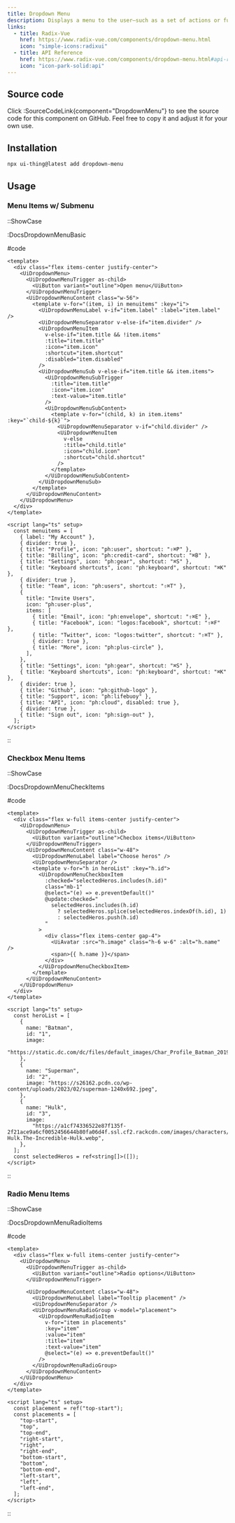 ```yaml
---
title: Dropdown Menu
description: Displays a menu to the user—such as a set of actions or functions—triggered by a button.
links:
  - title: Radix-Vue
    href: https://www.radix-vue.com/components/dropdown-menu.html
    icon: "simple-icons:radixui"
  - title: API Reference
    href: https://www.radix-vue.com/components/dropdown-menu.html#api-reference
    icon: "icon-park-solid:api"
---
```


## Source code

Click :SourceCodeLink{component="DropdownMenu"} to see the source code for this component on GitHub. Feel free to copy it and adjust it for your own use.

## Installation

```bash
npx ui-thing@latest add dropdown-menu
```

## Usage

### Menu Items w/ Submenu

::ShowCase

:DocsDropdownMenuBasic

#code

<!-- automd:file src="../../app/components/content/Docs/DropdownMenu/DocsDropdownMenuBasic.vue" code lang="vue" -->

```vue [DocsDropdownMenuBasic.vue]
<template>
  <div class="flex items-center justify-center">
    <UiDropdownMenu>
      <UiDropdownMenuTrigger as-child>
        <UiButton variant="outline">Open menu</UiButton>
      </UiDropdownMenuTrigger>
      <UiDropdownMenuContent class="w-56">
        <template v-for="(item, i) in menuitems" :key="i">
          <UiDropdownMenuLabel v-if="item.label" :label="item.label" />
          <UiDropdownMenuSeparator v-else-if="item.divider" />
          <UiDropdownMenuItem
            v-else-if="item.title && !item.items"
            :title="item.title"
            :icon="item.icon"
            :shortcut="item.shortcut"
            :disabled="item.disabled"
          />
          <UiDropdownMenuSub v-else-if="item.title && item.items">
            <UiDropdownMenuSubTrigger
              :title="item.title"
              :icon="item.icon"
              :text-value="item.title"
            />
            <UiDropdownMenuSubContent>
              <template v-for="(child, k) in item.items" :key="`child-${k}`">
                <UiDropdownMenuSeparator v-if="child.divider" />
                <UiDropdownMenuItem
                  v-else
                  :title="child.title"
                  :icon="child.icon"
                  :shortcut="child.shortcut"
                />
              </template>
            </UiDropdownMenuSubContent>
          </UiDropdownMenuSub>
        </template>
      </UiDropdownMenuContent>
    </UiDropdownMenu>
  </div>
</template>

<script lang="ts" setup>
  const menuitems = [
    { label: "My Account" },
    { divider: true },
    { title: "Profile", icon: "ph:user", shortcut: "⇧⌘P" },
    { title: "Billing", icon: "ph:credit-card", shortcut: "⌘B" },
    { title: "Settings", icon: "ph:gear", shortcut: "⌘S" },
    { title: "Keyboard shortcuts", icon: "ph:keyboard", shortcut: "⌘K" },
    { divider: true },
    { title: "Team", icon: "ph:users", shortcut: "⇧⌘T" },
    {
      title: "Invite Users",
      icon: "ph:user-plus",
      items: [
        { title: "Email", icon: "ph:envelope", shortcut: "⇧⌘E" },
        { title: "Facebook", icon: "logos:facebook", shortcut: "⇧⌘F" },
        { title: "Twitter", icon: "logos:twitter", shortcut: "⇧⌘T" },
        { divider: true },
        { title: "More", icon: "ph:plus-circle" },
      ],
    },
    { title: "Settings", icon: "ph:gear", shortcut: "⌘S" },
    { title: "Keyboard shortcuts", icon: "ph:keyboard", shortcut: "⌘K" },
    { divider: true },
    { title: "Github", icon: "ph:github-logo" },
    { title: "Support", icon: "ph:lifebuoy" },
    { title: "API", icon: "ph:cloud", disabled: true },
    { divider: true },
    { title: "Sign out", icon: "ph:sign-out" },
  ];
</script>

```

<!-- /automd -->

::

### Checkbox Menu Items

::ShowCase

:DocsDropdownMenuCheckItems

#code

<!-- automd:file src="../../app/components/content/Docs/DropdownMenu/DocsDropdownMenuCheckItems.vue" code lang="vue" -->

```vue [DocsDropdownMenuCheckItems.vue]
<template>
  <div class="flex w-full items-center justify-center">
    <UiDropdownMenu>
      <UiDropdownMenuTrigger as-child>
        <UiButton variant="outline">Checbox items</UiButton>
      </UiDropdownMenuTrigger>
      <UiDropdownMenuContent class="w-48">
        <UiDropdownMenuLabel label="Choose heros" />
        <UiDropdownMenuSeparator />
        <template v-for="h in heroList" :key="h.id">
          <UiDropdownMenuCheckboxItem
            :checked="selectedHeros.includes(h.id)"
            class="mb-1"
            @select="(e) => e.preventDefault()"
            @update:checked="
              selectedHeros.includes(h.id)
                ? selectedHeros.splice(selectedHeros.indexOf(h.id), 1)
                : selectedHeros.push(h.id)
            "
          >
            <div class="flex items-center gap-4">
              <UiAvatar :src="h.image" class="h-6 w-6" :alt="h.name" />
              <span>{{ h.name }}</span>
            </div>
          </UiDropdownMenuCheckboxItem>
        </template>
      </UiDropdownMenuContent>
    </UiDropdownMenu>
  </div>
</template>

<script lang="ts" setup>
  const heroList = [
    {
      name: "Batman",
      id: "1",
      image:
        "https://static.dc.com/dc/files/default_images/Char_Profile_Batman_20190116_5c3fc4b40faec2.47318964.jpg",
    },
    {
      name: "Superman",
      id: "2",
      image: "https://s26162.pcdn.co/wp-content/uploads/2023/02/superman-1240x692.jpeg",
    },
    {
      name: "Hulk",
      id: "3",
      image:
        "https://a1cf74336522e87f135f-2f21ace9a6cf0052456644b80fa06d4f.ssl.cf2.rackcdn.com/images/characters/large/800/The-Hulk.The-Incredible-Hulk.webp",
    },
  ];
  const selectedHeros = ref<string[]>([]);
</script>

```

<!-- /automd -->

::

### Radio Menu Items

::ShowCase

:DocsDropdownMenuRadioItems

#code

<!-- automd:file src="../../app/components/content/Docs/DropdownMenu/DocsDropdownMenuRadioItems.vue" code lang="vue" -->

```vue [DocsDropdownMenuRadioItems.vue]
<template>
  <div class="flex w-full items-center justify-center">
    <UiDropdownMenu>
      <UiDropdownMenuTrigger as-child>
        <UiButton variant="outline">Radio options</UiButton>
      </UiDropdownMenuTrigger>

      <UiDropdownMenuContent class="w-48">
        <UiDropdownMenuLabel label="Tooltip placement" />
        <UiDropdownMenuSeparator />
        <UiDropdownMenuRadioGroup v-model="placement">
          <UiDropdownMenuRadioItem
            v-for="item in placements"
            :key="item"
            :value="item"
            :title="item"
            :text-value="item"
            @select="(e) => e.preventDefault()"
          />
        </UiDropdownMenuRadioGroup>
      </UiDropdownMenuContent>
    </UiDropdownMenu>
  </div>
</template>

<script lang="ts" setup>
  const placement = ref("top-start");
  const placements = [
    "top-start",
    "top",
    "top-end",
    "right-start",
    "right",
    "right-end",
    "bottom-start",
    "bottom",
    "bottom-end",
    "left-start",
    "left",
    "left-end",
  ];
</script>

```

<!-- /automd -->

::
